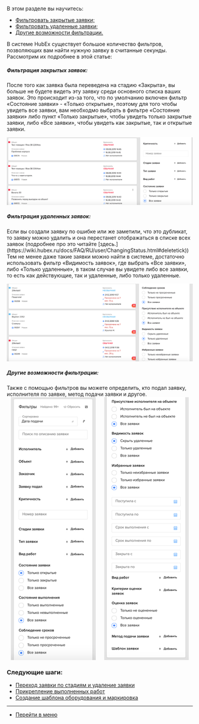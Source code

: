 В этом разделе вы научитесь:
<html>
  <meta charset="utf-8">
  <title>Быстрый переход внутри документа</title>
 <ul>
       <li><a href="#deltick1">Фильтровать закрытые заявки;</a></li>
       <li><a href="#deltick2">Фильтровать удаленные заявки;</a></li>
       <li><a href="#deltick3">Другие возможности фильтрации.</a></li>
 </ul>
</html>

В системе HubEx существует большое количество фильтров, позволяющих вам найти нужную заявку в считанные секунды. Рассмотрим их подробнее в этой статье:

<h5 id="deltick1">Фильтрация закрытых заявок: </h5>
После того как заявка была переведена на стадию «Закрыта», вы больше не будете видеть эту заявку среди основного списка ваших заявок. Это происходит из-за того, что по умолчанию включен фильтр «Состояние заявки» - «Только открытые», поэтому для того чтобы увидеть все заявки, вам необходмо выбрать в фильтре «Состояние заявки» либо пункт «Только закрытые», чтобы увидеть только закрытые заявки, либо «Все заявки», чтобы увидеть как закрытые, так и открытые заявки.

![filter3.png](/attachments/images/FAQ/USER/Filters/filter3.png)

<h5 id="deltick2">Фильтрация удаленных заявок: </h5>
Если вы создали заявку по ошибке или же заметили, что это дубликат, то заявку можно удалить и она перестанет отображаться в списке всех заявок (подробнее про это читайте [здесь.](https://wiki.hubex.ru/docs/FAQ/RU/user/ChangingStatus.html#deletetick)) Тем не менее даже такие заявки можно найти в системе, достаточно использовать фильтр «Видимость заявок», где выбрать «Все заявки», либо «Только удаленные», в таком случае вы увидете либо все заявки, то есть как действующие, так и удаленные, либо только удаленные.

![filter4.png](/attachments/images/FAQ/USER/Filters/filter4.png)

<h5 id="deltick3">Другие возможности фильтрации: </h5>
Также с помощью фильтров вы можете определить, кто подал заявку, исполнителя по заявке, метод подачи заявки и другое.
<div style="display: flex;">
  <img  style="margin: 0 auto; display: block; max-width: 100%;" src="/attachments/images/FAQ/USER/Filters/filter1.jpg" /><img style="margin: 0 auto; display: block; max-width: 100%;" src="/attachments/images/FAQ/USER/Filters/filter2.jpg" />
</div>



### Следующие шаги:
- [Переход заявки по стадиям и удаление заявки](./ChangingStatus.md)
- [Прикрепление выполненных работ](./AttachingFiles.md)
- [Создание шаблона оборудования и маркировка](./CreatingObjTemplates.md)




____
- [Перейти в меню](http://wiki.hubex.ru)

